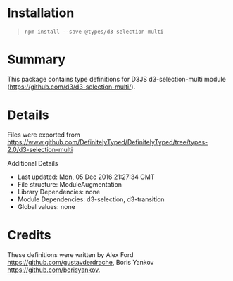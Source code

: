 # Installation
> `npm install --save @types/d3-selection-multi`

# Summary
This package contains type definitions for D3JS d3-selection-multi module (https://github.com/d3/d3-selection-multi/).

# Details
Files were exported from https://www.github.com/DefinitelyTyped/DefinitelyTyped/tree/types-2.0/d3-selection-multi

Additional Details
 * Last updated: Mon, 05 Dec 2016 21:27:34 GMT
 * File structure: ModuleAugmentation
 * Library Dependencies: none
 * Module Dependencies: d3-selection, d3-transition
 * Global values: none

# Credits
These definitions were written by Alex Ford <https://github.com/gustavderdrache>, Boris Yankov <https://github.com/borisyankov>.
